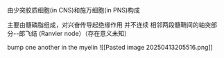 由少突胶质细胞(in CNS)和施万细胞(in PNS)构成

主要由髓磷脂组成，对兴奋传导起绝缘作用 
并不连续
相邻两段髓鞘间的轴突部分--郎飞结 (Ranvier node）（存在意义未知）



bump one another in the myelin
![[Pasted image 20250413205516.png]]